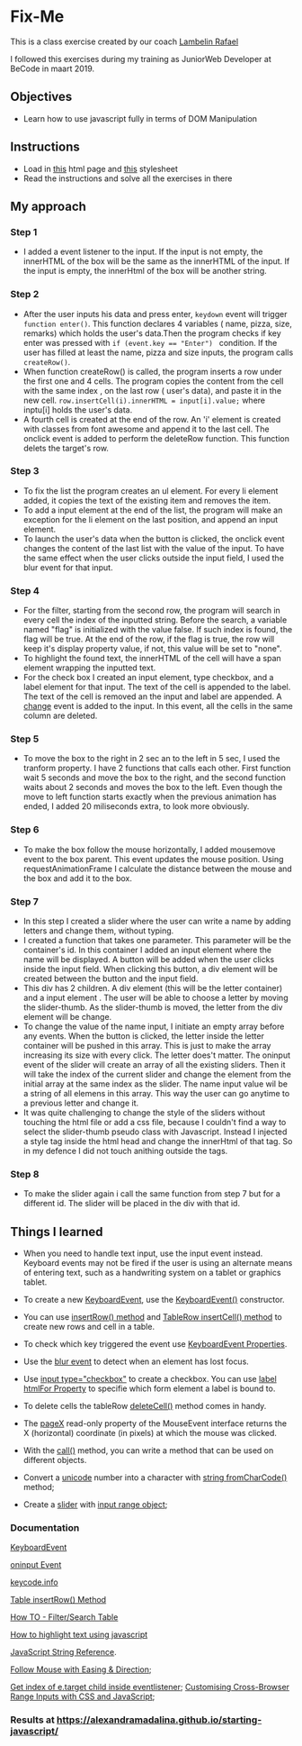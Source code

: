 # Fix-Me

This is a class exercise created by our coach [Lambelin Rafael](https://github.com/rafaello104)

I followed this exercises during my training as JuniorWeb Developer at BeCode in maart 2019.
## Objectives

- Learn how to use javascript fully in terms of DOM Manipulation


## Instructions

- Load in [this](https://github.com/becodeorg/GNT-Yu-1.10/blob/master/2.The-Hills/1.Javascript-Intro/1.DOM-Manipulation/files/index.html) html page and [this](https://github.com/becodeorg/GNT-Yu-1.10/blob/master/2.The-Hills/1.Javascript-Intro/1.DOM-Manipulation/files/stylesheet.css) stylesheet
- Read the instructions and solve all the exercises in there


## My approach

### Step 1
  
  + I added a event listener to the input. If the input is not empty, the innerHTML of the box will be the same as the innerHTML of the input. If the input is empty, the innerHtml of the box will be another string.

### Step 2

  + After the user inputs his data and press enter,  `keydown`  event will trigger `function enter()`.
  This function declares 4 variables ( name, pizza, size, remarks) which holds the user's data.Then the program checks if key enter was pressed with `if (event.key == "Enter") ` condition. If the user has filled at least the name, pizza and size inputs,  the program calls `createRow()`. 
  + When function createRow() is called, the program inserts a row under the first one and 4 cells. The program copies the content from the cell with the same index , on the last row ( user's data), and paste it in the new cell.  `row.insertCell(i).innerHTML = input[i].value;` where inptu[i] holds the user's data.
  + A fourth cell is created at the end of the row. An 'i' element is created with classes from font awesome and append it to the last cell. The onclick event is added to perform the deleteRow function. This function delets  the target's row.


### Step 3

  + To fix the list the program creates an ul element. For every li element added, it copies the text of the existing item and removes the item.
  + To add a input element at the end of the list, the program will make an exception for the li element on the last position, and append an input element.
  + To launch the user's data when the button is clicked, the onclick event changes the content of the last list with the value of the  input. To have the same effect when the user clicks outside the input field, I used the blur event for that input.


### Step 4

  + For the filter, starting from the second row, the program will search in every cell the index of the inputted string. Before the search, a variable named "flag" is initialized with the value false. If such index is found, the flag will be true. At the end of the row, if the flag is true, the row will keep it's display property value, if not, this value will be set to "none".
  + To highlight the found text, the innerHTML of the cell will have a span element wrapping the inputted text.
  + For the check box I created an input element, type checkbox, and a label element for that input. The text of the cell is appended to the label. The text of the cell is removed an the input and label are appended. A [change](https://developer.mozilla.org/en-US/docs/Web/API/HTMLElement/change_event) event is added to the input. In this event, all the cells in the same column are deleted.

### Step 5

  + To move the box to the right in 2 sec an to the left in 5 sec, I used the tranform property. I have 2 functions that calls each other. First function wait 5 seconds and move the box to the right, and the second function waits about 2 seconds and moves the box to the left.  Even though the move to left function starts exactly when the previous animation has ended, I added 20 miliseconds extra, to look more obviously.

### Step 6

  + To make the box follow the mouse horizontally, I added mousemove event to the box parent. This event updates the mouse position. Using requestAnimationFrame I calculate the distance between the mouse and the box and add it to the box.

### Step 7
  + In this step I created a slider where the user can write a name by adding letters and change them, without typing.  
  + I created a function that takes one parameter. This parameter will be the container's id. In this container I added an input element where the name will be displayed. A button will be added when the user clicks inside the input field. When clicking this button, a div element will be created between the button and the input field. 
  + This div has 2 children. A div element (this will be the letter container) and a input element . The user will be able to choose a letter by moving the slider-thumb. As the slider-thumb is moved, the letter from the div element will be change.
  + To change the value of the name input, I initiate an empty array before any events. When the button is clicked, the letter inside the letter container will be pushed in this array. This is just to make the array increasing its size with every click. The letter does't matter. The oninput event of the slider will create  an array of all the existing sliders. Then it will take the index of the current slider and change the element from the initial array at the same index as the slider. The  name input value wil be a string of all elemens in this array. This way the user can go anytime to a previous letter and change it.
  + It was quite challenging to change the style of the sliders without touching the html file or add a css file, because I couldn't find a way to select the slider-thumb pseudo class with Javascript. Instead I injected a style tag inside the html head and  change the innerHtml of that tag. So in my defence I did not touch anithing outside the <script></script> tags.

### Step 8

  + To make the slider again i call the same function from step 7 but for a different id. The slider will be placed in the div with that id.

## Things I learned

  - When you need to handle text input, use the input event instead. Keyboard events may not be fired if the user is using an alternate means of entering text, such as a handwriting system on a tablet or graphics tablet.

   - To create a new [KeyboardEvent](https://developer.mozilla.org/en-US/docs/Web/API/KeyboardEvent), use the [KeyboardEvent()](https://developer.mozilla.org/en-US/docs/Web/API/KeyboardEvent/KeyboardEvent) constructor.

   - You can use [insertRow() method](https://www.w3schools.com/jsref/met_table_insertrow.asp) and [TableRow insertCell() method](https://www.w3schools.com/jsref/met_tablerow_insertcell.asp) to create new rows and cell in a table.

   - To check which key triggered the event use [KeyboardEvent Properties](https://www.w3schools.com/jsref/obj_keyboardevent.asp).

   - Use the [blur event](https://developer.mozilla.org/en-US/docs/Web/API/Element/blur_event) to detect when an element has lost focus.

   - Use [input type="checkbox"](https://developer.mozilla.org/en-US/docs/Web/HTML/Element/input/checkbox) to create a checkbox. You can use [label htmlFor Property](https://www.w3schools.com/jsref/prop_label_htmlfor.asp) to specifie which form element a label is bound to.

   - To delete cells the tableRow [deleteCell()](https://www.w3schools.com/jsref/met_tablerow_deletecell.asp) method comes in handy.

   - The [pageX](https://developer.mozilla.org/en-US/docs/Web/API/MouseEvent/pageX) read-only property of the MouseEvent interface returns the X (horizontal) coordinate (in pixels) at which the mouse was clicked.

   - With the [call()](https://www.w3schools.com/Js/js_function_call.asp) method, you can write a method that can be used on different objects.

   - Convert a [unicode](https://www.w3schools.com/charsets/ref_html_utf8.asp) number into a character with [string fromCharCode()](https://www.w3schools.com/jsref/jsref_fromcharcode.asp) method;

   - Create a [slider](https://www.w3schools.com/howto/howto_js_rangeslider.asp) with [input range object](https://www.w3schools.com/jsref/dom_obj_range.asp);


 ### Documentation

 [KeyboardEvent](https://developer.mozilla.org/en-US/docs/Web/API/KeyboardEvent)

 [oninput Event](https://www.w3schools.com/jsref/event_oninput.asp)

 [keycode.info](https://keycode.info/)

 [Table insertRow() Method](https://www.w3schools.com/jsref/met_table_insertrow.asp)

 [How TO - Filter/Search Table](https://www.w3schools.com/howto/howto_js_filter_table.asp)

 [How to highlight text using javascript](https://stackoverflow.com/questions/8644428/how-to-highlight-text-using-javascript)

 [JavaScript String Reference](https://www.w3schools.com/jsref/jsref_obj_string.asp).

 [Follow Mouse with Easing & Direction](https://codepen.io/redspiderfish/pen/MYmeYz);

 [Get index of e.target child inside eventlistener](https://stackoverflow.com/questions/35384592/get-index-of-e-target-child-inside-eventlistener);
 [Customising Cross-Browser Range Inputs with CSS and JavaScript](https://css-tricks.com/custom-interactive-range-inputs/);

### Results at https://alexandramadalina.github.io/starting-javascript/
 

